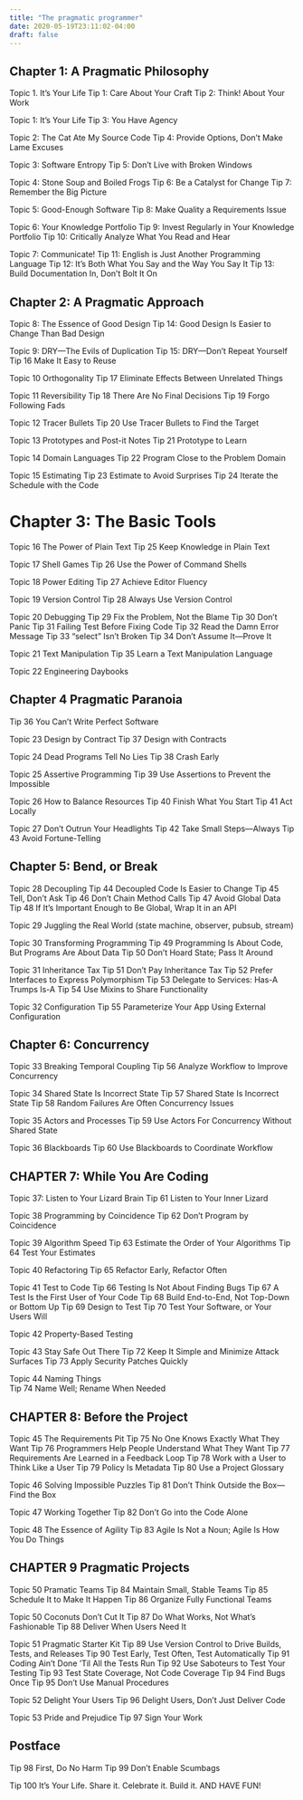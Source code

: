 ```yaml
---
title: "The pragmatic programmer"
date: 2020-05-19T23:11:02-04:00
draft: false
---
```


## Chapter 1: A Pragmatic Philosophy
Topic 1. It’s Your Life
Tip 1: Care About Your Craft
Tip 2: Think! About Your Work

Topic 1: It’s Your Life
Tip 3: You Have Agency

Topic 2: The Cat Ate My Source Code
Tip 4: Provide Options, Don’t Make Lame Excuses

Topic 3: Software Entropy
Tip 5: Don’t Live with Broken Windows

Topic 4: Stone Soup and Boiled Frogs
Tip 6: Be a Catalyst for Change
Tip 7: Remember the Big Picture

Topic 5: Good-Enough Software
Tip 8: Make Quality a Requirements Issue

Topic 6: Your Knowledge Portfolio
Tip 9: Invest Regularly in Your Knowledge Portfolio
Tip 10: Critically Analyze What You Read and Hear

Topic 7: Communicate!
Tip 11: English is Just Another Programming Language
Tip 12: It’s Both What You Say and the Way You Say It
Tip 13: Build Documentation In, Don’t Bolt It On

## Chapter 2: A Pragmatic Approach
Topic 8: The Essence of Good Design
Tip 14: Good Design Is Easier to Change Than Bad Design

Topic 9: DRY—The Evils of Duplication
Tip 15: DRY—Don’t Repeat Yourself
Tip 16 Make It Easy to Reuse

Topic 10 Orthogonality
Tip 17 Eliminate Effects Between Unrelated Things

Topic 11 Reversibility
Tip 18 There Are No Final Decisions
Tip 19 Forgo Following Fads

Topic 12 Tracer Bullets
Tip 20 Use Tracer Bullets to Find the Target

Topic 13 Prototypes and Post-it Notes
Tip 21 Prototype to Learn

Topic 14 Domain Languages
Tip 22 Program Close to the Problem Domain

Topic 15 Estimating
Tip 23 Estimate to Avoid Surprises
Tip 24 Iterate the Schedule with the Code

# Chapter 3: The Basic Tools
Topic 16 The Power of Plain Text
Tip 25 Keep Knowledge in Plain Text

Topic 17 Shell Games
Tip 26 Use the Power of Command Shells

Topic 18 Power Editing
Tip 27 Achieve Editor Fluency

Topic 19 Version Control
Tip 28 Always Use Version Control

Topic 20 Debugging
Tip 29 Fix the Problem, Not the Blame
Tip 30 Don’t Panic
Tip 31 Failing Test Before Fixing Code
Tip 32 Read the Damn Error Message
Tip 33 “select” Isn’t Broken
Tip 34 Don’t Assume It—Prove It

Topic 21 Text Manipulation
Tip 35 Learn a Text Manipulation Language

Topic 22 Engineering Daybooks

## Chapter 4 Pragmatic Paranoia
Tip 36 You Can’t Write Perfect Software

Topic 23 Design by Contract
Tip 37 Design with Contracts

Topic 24 Dead Programs Tell No Lies
Tip 38 Crash Early

Topic 25 Assertive Programming
Tip 39 Use Assertions to Prevent the Impossible

Topic 26 How to Balance Resources
Tip 40 Finish What You Start
Tip 41 Act Locally

Topic 27 Don’t Outrun Your Headlights
Tip 42 Take Small Steps—Always
Tip 43 Avoid Fortune-Telling

## Chapter 5: Bend, or Break
Topic 28 Decoupling
Tip 44 Decoupled Code Is Easier to Change
Tip 45 Tell, Don’t Ask
Tip 46 Don’t Chain Method Calls
Tip 47 Avoid Global Data
Tip 48 If It’s Important Enough to Be Global, Wrap It in an API

Topic 29 Juggling the Real World (state machine, observer, pubsub, stream)

Topic 30 Transforming Programming
Tip 49 Programming Is About Code, But Programs Are About Data
Tip 50 Don’t Hoard State; Pass It Around

Topic 31 Inheritance Tax
Tip 51 Don’t Pay Inheritance Tax
Tip 52 Prefer Interfaces to Express Polymorphism
Tip 53 Delegate to Services: Has-A Trumps Is-A
Tip 54 Use Mixins to Share Functionality

Topic 32 Configuration
Tip 55 Parameterize Your App Using External Configuration

## Chapter 6: Concurrency
Topic 33 Breaking Temporal Coupling
Tip 56 Analyze Workflow to Improve Concurrency

Topic 34 Shared State Is Incorrect State
Tip 57 Shared State Is Incorrect State
Tip 58 Random Failures Are Often Concurrency Issues

Topic 35 Actors and Processes
Tip 59 Use Actors For Concurrency Without Shared State

Topic 36 Blackboards
Tip 60 Use Blackboards to Coordinate Workflow
## CHAPTER 7: While You Are Coding
Topic 37: Listen to Your Lizard Brain
Tip 61 Listen to Your Inner Lizard

Topic 38 Programming by Coincidence
Tip 62 Don’t Program by Coincidence

Topic 39 Algorithm Speed
Tip 63 Estimate the Order of Your Algorithms
Tip 64 Test Your Estimates

Topic 40 Refactoring
Tip 65 Refactor Early, Refactor Often

Topic 41 Test to Code
Tip 66 Testing Is Not About Finding Bugs
Tip 67 A Test Is the First User of Your Code
Tip 68 Build End-to-End, Not Top-Down or Bottom Up
Tip 69 Design to Test
Tip 70 Test Your Software, or Your Users Will

Topic 42 Property-Based Testing

Topic 43 Stay Safe Out There
Tip 72 Keep It Simple and Minimize Attack Surfaces
Tip 73 Apply Security Patches Quickly

Topic 44 Naming Things  
Tip 74 Name Well; Rename When Needed

## CHAPTER 8: Before the Project
Topic 45 The Requirements Pit
Tip 75 No One Knows Exactly What They Want
Tip 76 Programmers Help People Understand What They Want
Tip 77 Requirements Are Learned in a Feedback Loop
Tip 78 Work with a User to Think Like a User
Tip 79 Policy Is Metadata
Tip 80 Use a Project Glossary

Topic 46 Solving Impossible Puzzles
Tip 81 Don’t Think Outside the Box—Find the Box

Topic 47 Working Together
Tip 82 Don’t Go into the Code Alone

Topic 48 The Essence of Agility
Tip 83 Agile Is Not a Noun; Agile Is How You Do Things

## CHAPTER 9 Pragmatic Projects
Topic 50 Pramatic Teams
Tip 84 Maintain Small, Stable Teams
Tip 85 Schedule It to Make It Happen
Tip 86 Organize Fully Functional Teams

Topic 50 Coconuts Don’t Cut It
Tip 87 Do What Works, Not What’s Fashionable
Tip 88 Deliver When Users Need It

Topic 51 Pragmatic Starter Kit
Tip 89 Use Version Control to Drive Builds, Tests, and Releases
Tip 90 Test Early, Test Often, Test Automatically
Tip 91 Coding Ain’t Done ’Til All the Tests Run
Tip 92 Use Saboteurs to Test Your Testing
Tip 93 Test State Coverage, Not Code Coverage
Tip 94 Find Bugs Once
Tip 95 Don’t Use Manual Procedures

Topic 52 Delight Your Users
Tip 96 Delight Users, Don’t Just Deliver Code

Topic 53 Pride and Prejudice
Tip 97 Sign Your Work

## Postface
Tip 98 First, Do No Harm
Tip 99 Don’t Enable Scumbags

Tip 100
It’s Your Life.
Share it. Celebrate it. Build it.
AND HAVE FUN!